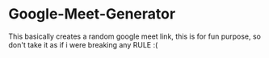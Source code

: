 # Google-Meet-Generator
This basically creates a random google meet link, this is for fun purpose, so don't take it as if i were breaking any RULE :(
